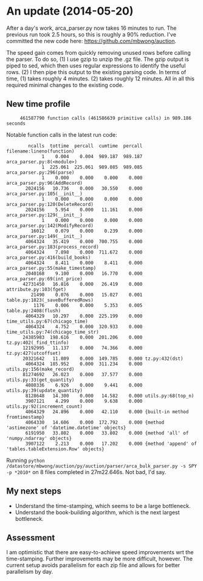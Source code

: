 # An update (2014-05-20)

After a day's work, arca_parser.py now takes 16 minutes to run. The previous run took 2.5 hours, so this is roughly a 90% reduction. I've committed the new code here: https://github.com/mbwong/auction. 

The speed gain comes from quickly removing unused rows before calling the parser. To do so, (1) I use gzip to unzip the .gz file. The gzip output is piped to sed, which then uses regular expressions to identify the useful rows. (2) I then pipe this output to the existing parsing code. In terms of time, (1) takes roughly 4 minutes. (2) takes roughly 12 minutes. All in all this required minimal changes to the existing code. 

## New time profile

         461587790 function calls (461586639 primitive calls) in 989.186 seconds

Notable function calls in the latest run code:

            ncalls  tottime  percall  cumtime  percall filename:lineno(function)
                 1    0.004    0.004  989.187  989.187 arca_parser.py:8(<module>)
                 1  225.061  225.061  989.085  989.085 arca_parser.py:296(parse)
                 1    0.000    0.000    0.000    0.000 arca_parser.py:96(AddRecord)
           2024156   10.736    0.000   30.550    0.000 arca_parser.py:105(__init__)
                 1    0.000    0.000    0.000    0.000 arca_parser.py:120(DeleteRecord)
           2024156    5.954    0.000   11.161    0.000 arca_parser.py:129(__init__)
                 1    0.000    0.000    0.000    0.000 arca_parser.py:142(ModifyRecord)
             16012    0.079    0.000    0.239    0.000 arca_parser.py:149(__init__)
           4064324   35.419    0.000  700.755    0.000 arca_parser.py:183(process_record)
           4064324    7.898    0.000  711.672    0.000 arca_parser.py:416(build_books)
           4064324    8.411    0.000    8.411    0.000 arca_parser.py:55(make_timestamp)
           2040168    9.100    0.000   16.770    0.000 arca_parser.py:69(int_price)
          42731450   16.816    0.000   26.419    0.000 attribute.py:103(fget)
             21490    0.076    0.000   15.027    0.001 table.py:1823(_saveBufferedRows)
              1176    0.006    0.000    5.353    0.005 table.py:2408(flush)
           4064329   10.297    0.000  225.199    0.000 time_utils.py:67(chicago_time)
           4064324    4.752    0.000  320.933    0.000 time_utils.py:74(chicago_time_str)
          24385983  198.616    0.000  201.206    0.000 tz.py:402(_find_ttinfo)
          12192995   11.137    0.000   74.366    0.000 tz.py:427(utcoffset)
          20321642   11.809    0.000  149.785    0.000 tz.py:432(dst)
           4064324  185.952    0.000  311.234    0.000 utils.py:156(make_record)
          81274692   26.023    0.000   37.577    0.000 utils.py:33(get_quantity)
           4080336    6.926    0.000    9.441    0.000 utils.py:39(update_quantity)
           8128648   14.300    0.000   14.582    0.000 utils.py:68(top_n)
           3907121    4.299    0.000    9.638    0.000 utils.py:92(increment_count)
           4064329   24.896    0.000   42.110    0.000 {built-in method fromtimestamp}
           4064330   14.606    0.000  172.792    0.000 {method 'astimezone' of 'datetime.datetime' objects}
           6191950   33.802    0.000   33.802    0.000 {method 'all' of 'numpy.ndarray' objects}
           3907122    2.213    0.000   17.202    0.000 {method 'append' of 'tables.tableExtension.Row' objects}
           
Running `python /datastore/mbwong/auction/py/auction/parser/arca_bulk_parser.py -s SPY -p *2010*` on 8 files completed in 27m22.646s. Not bad, I'd say. 

## My next steps

- Understand the time-stamping, which seems to be a large bottleneck. 
- Understand the book-building algorithm, which is the next largest bottleneck. 

## Assessment

I am optimistic that there are easy-to-achieve speed improvements wrt the time-stamping. Further improvements may be more difficult, however. The current setup avoids parallelism for each zip file and allows for better parallelism by day. 
